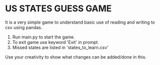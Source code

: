 # US STATES GUESS GAME

It is a very simple game to understand basic use of reading and writing to csv using pandas.

1. Run main.py to start the game.
2. To exit game use keyword 'Exit' in prompt.
3. Missed states are listed in 'states_to_learn.csv'

Use your creativity to show what changes can be added/done in this.